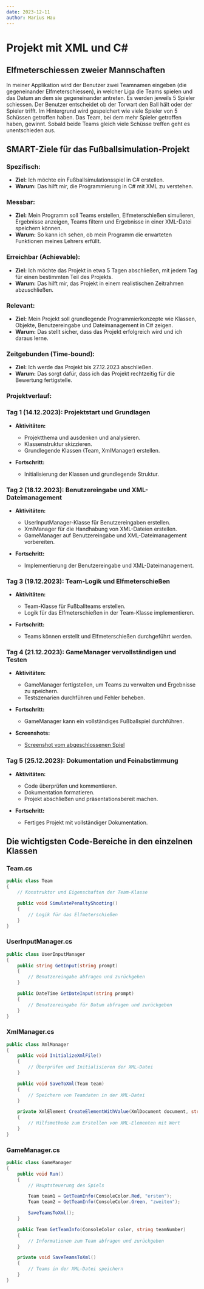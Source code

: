 ```yaml
---
date: 2023-12-11
author: Marius Hau
---
```


# Projekt mit XML und C#

## Elfmeterschiessen zweier Mannschaften

In meiner Applikation wird der Benutzer zwei Teamnamen eingeben (die gegeneinander Elfmeterschiessen), in welcher Liga die Teams spielen und das Datum an dem sie gegeneinander antreten. Es werden jeweils 5 Spieler schiessen. Der Benutzer entscheidet ob der Torwart den Ball hält oder der Spieler trifft.
Im Hintergrund wird gespeichert wie viele Spieler von 5 Schüssen getroffen haben. Das Team, bei dem mehr Spieler getroffen haben, gewinnt. Sobald beide Teams gleich viele Schüsse treffen geht es unentschieden aus.

## SMART-Ziele für das Fußballsimulation-Projekt

### Spezifisch:

- **Ziel:** Ich möchte ein Fußballsimulationsspiel in C# erstellen.
- **Warum:** Das hilft mir, die Programmierung in C# mit XML zu verstehen.

### Messbar:

- **Ziel:** Mein Programm soll Teams erstellen, Elfmeterschießen simulieren, Ergebnisse anzeigen, Teams filtern und Ergebnisse in einer XML-Datei speichern können.
- **Warum:** So kann ich sehen, ob mein Programm die erwarteten Funktionen meines Lehrers erfüllt.

### Erreichbar (Achievable):

- **Ziel:** Ich möchte das Projekt in etwa 5 Tagen abschließen, mit jedem Tag für einen bestimmten Teil des Projekts.
- **Warum:** Das hilft mir, das Projekt in einem realistischen Zeitrahmen abzuschließen.

### Relevant:

- **Ziel:** Mein Projekt soll grundlegende Programmierkonzepte wie Klassen, Objekte, Benutzereingabe und Dateimanagement in C# zeigen.
- **Warum:** Das stellt sicher, dass das Projekt erfolgreich wird und ich daraus lerne.

### Zeitgebunden (Time-bound):

- **Ziel:** Ich werde das Projekt bis 27.12.2023 abschließen.
- **Warum:** Das sorgt dafür, dass ich das Projekt rechtzeitig für die Bewertung fertigstelle.



### Projektverlauf:

### Tag 1 (14.12.2023): Projektstart und Grundlagen

- **Aktivitäten:**
  - Projektthema und ausdenken und analysieren.
  - Klassenstruktur skizzieren.
  - Grundlegende Klassen (Team, XmlManager) erstellen.

- **Fortschritt:**
  - Initialisierung der Klassen und grundlegende Struktur.

### Tag 2 (18.12.2023): Benutzereingabe und XML-Dateimanagement

- **Aktivitäten:**
  - UserInputManager-Klasse für Benutzereingaben erstellen.
  - XmlManager für die Handhabung von XML-Dateien erstellen.
  - GameManager auf Benutzereingabe und XML-Dateimanagement vorbereiten.

- **Fortschritt:**
  - Implementierung der Benutzereingabe und XML-Dateimanagement.

### Tag 3 (19.12.2023): Team-Logik und Elfmeterschießen

- **Aktivitäten:**
  - Team-Klasse für Fußballteams erstellen.
  - Logik für das Elfmeterschießen in der Team-Klasse implementieren.

- **Fortschritt:**
  - Teams können erstellt und Elfmeterschießen durchgeführt werden.


### Tag 4 (21.12.2023): GameManager vervollständigen und Testen

- **Aktivitäten:**
  - GameManager fertigstellen, um Teams zu verwalten und Ergebnisse zu speichern.
  - Testszenarien durchführen und Fehler beheben.

- **Fortschritt:**
  - GameManager kann ein vollständiges Fußballspiel durchführen.

- **Screenshots:**
  - [Screenshot vom abgeschlossenen Spiel](/images/FußballProjekt-Konsole.png)

### Tag 5 (25.12.2023): Dokumentation und Feinabstimmung

- **Aktivitäten:**
  - Code überprüfen und kommentieren.
  - Dokumentation formatieren.
  - Projekt abschließen und präsentationsbereit machen.

- **Fortschritt:**
  - Fertiges Projekt mit vollständiger Dokumentation.



## Die wichtigsten Code-Bereiche in den einzelnen Klassen

### Team.cs

```cs
public class Team
{
    // Konstruktor und Eigenschaften der Team-Klasse

    public void SimulatePenaltyShooting()
    {
        // Logik für das Elfmeterschießen
    }
}
```

### UserInputManager.cs

```cs
public class UserInputManager
{
    public string GetInput(string prompt)
    {
        // Benutzereingabe abfragen und zurückgeben
    }

    public DateTime GetDateInput(string prompt)
    {
        // Benutzereingabe für Datum abfragen und zurückgeben
    }
}
```

### XmlManager.cs

```cs
public class XmlManager
{
    public void InitializeXmlFile()
    {
        // Überprüfen und Initialisieren der XML-Datei
    }

    public void SaveToXml(Team team)
    {
        // Speichern von Teamdaten in der XML-Datei
    }

    private XmlElement CreateElementWithValue(XmlDocument document, string elementName, string value)
    {
        // Hilfsmethode zum Erstellen von XML-Elementen mit Wert
    }
}
```

### GameManager.cs

```cs
public class GameManager
{
    public void Run()
    {
        // Hauptsteuerung des Spiels

        Team team1 = GetTeamInfo(ConsoleColor.Red, "ersten");
        Team team2 = GetTeamInfo(ConsoleColor.Green, "zweiten");

        SaveTeamsToXml();
    }

    public Team GetTeamInfo(ConsoleColor color, string teamNumber)
    {
        // Informationen zum Team abfragen und zurückgeben
    }

    private void SaveTeamsToXml()
    {
        // Teams in der XML-Datei speichern
    }
}
```